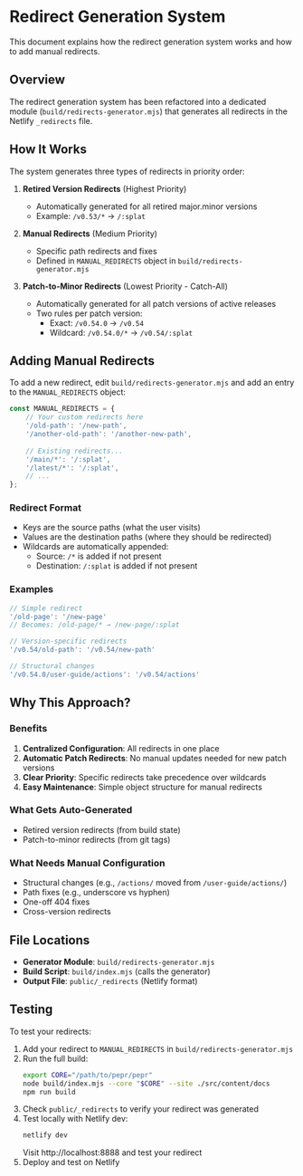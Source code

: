 # Redirect Generation System

This document explains how the redirect generation system works and how to add manual redirects.

## Overview

The redirect generation system has been refactored into a dedicated module (`build/redirects-generator.mjs`) that generates all redirects in the Netlify `_redirects` file.

## How It Works

The system generates three types of redirects in priority order:

1. **Retired Version Redirects** (Highest Priority)
   - Automatically generated for all retired major.minor versions
   - Example: `/v0.53/*` → `/:splat`

2. **Manual Redirects** (Medium Priority)
   - Specific path redirects and fixes
   - Defined in `MANUAL_REDIRECTS` object in `build/redirects-generator.mjs`

3. **Patch-to-Minor Redirects** (Lowest Priority - Catch-All)
   - Automatically generated for all patch versions of active releases
   - Two rules per patch version:
     - Exact: `/v0.54.0` → `/v0.54`
     - Wildcard: `/v0.54.0/*` → `/v0.54/:splat`

## Adding Manual Redirects

To add a new redirect, edit `build/redirects-generator.mjs` and add an entry to the `MANUAL_REDIRECTS` object:

```javascript
const MANUAL_REDIRECTS = {
	// Your custom redirects here
	'/old-path': '/new-path',
	'/another-old-path': '/another-new-path',
	
	// Existing redirects...
	'/main/*': '/:splat',
	'/latest/*': '/:splat',
	// ...
};
```

### Redirect Format

- Keys are the source paths (what the user visits)
- Values are the destination paths (where they should be redirected)
- Wildcards are automatically appended:
  - Source: `/*` is added if not present
  - Destination: `/:splat` is added if not present
  
### Examples

```javascript
// Simple redirect
'/old-page': '/new-page'
// Becomes: /old-page/* → /new-page/:splat

// Version-specific redirects
'/v0.54/old-path': '/v0.54/new-path'

// Structural changes
'/v0.54.0/user-guide/actions': '/v0.54/actions'
```

## Why This Approach?

### Benefits

1. **Centralized Configuration**: All redirects in one place
2. **Automatic Patch Redirects**: No manual updates needed for new patch versions
3. **Clear Priority**: Specific redirects take precedence over wildcards
4. **Easy Maintenance**: Simple object structure for manual redirects

### What Gets Auto-Generated

- Retired version redirects (from build state)
- Patch-to-minor redirects (from git tags)

### What Needs Manual Configuration

- Structural changes (e.g., `/actions/` moved from `/user-guide/actions/`)
- Path fixes (e.g., underscore vs hyphen)
- One-off 404 fixes
- Cross-version redirects

## File Locations

- **Generator Module**: `build/redirects-generator.mjs`
- **Build Script**: `build/index.mjs` (calls the generator)
- **Output File**: `public/_redirects` (Netlify format)

## Testing

To test your redirects:

1. Add your redirect to `MANUAL_REDIRECTS` in `build/redirects-generator.mjs`
2. Run the full build:
   ```bash
   export CORE="/path/to/pepr/pepr"
   node build/index.mjs --core "$CORE" --site ./src/content/docs
   npm run build
   ```
3. Check `public/_redirects` to verify your redirect was generated
4. Test locally with Netlify dev:
   ```bash
   netlify dev
   ```
   Visit http://localhost:8888 and test your redirect
5. Deploy and test on Netlify
